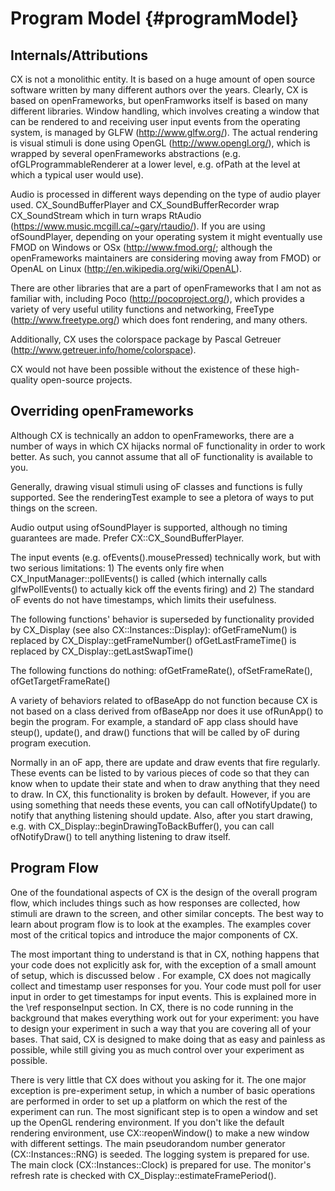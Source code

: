 Program Model {#programModel}
=============

Internals/Attributions
----------------------
CX is not a monolithic entity. It is based on a huge amount of open source software written by many different authors over the years. Clearly, CX is based on openFrameworks, but openFramworks itself is based on many different libraries. Window handling, which involves creating a window that can be rendered to and receiving user input events from the operating system, is managed by GLFW (http://www.glfw.org/). The actual rendering is visual stimuli is done using OpenGL (http://www.opengl.org/), which is wrapped by several openFrameworks abstractions (e.g. ofGLProgrammableRenderer at a lower level, e.g. ofPath at the level at which a typical user would use).

Audio is processed in different ways depending on the type of audio player used. CX_SoundBufferPlayer and CX_SoundBufferRecorder wrap CX_SoundStream which in turn wraps RtAudio (https://www.music.mcgill.ca/~gary/rtaudio/). If you are using ofSoundPlayer, depending on your operating system it might eventually use FMOD on Windows or OSx (http://www.fmod.org/; although the openFrameworks maintainers are considering moving away from FMOD) or OpenAL on Linux (http://en.wikipedia.org/wiki/OpenAL).

There are other libraries that are a part of openFrameworks that I am not as familiar with, including Poco (http://pocoproject.org/), which provides a variety of very useful utility functions and networking, FreeType (http://www.freetype.org/) which does font rendering, and many others.

Additionally, CX uses the colorspace package by Pascal Getreuer (http://www.getreuer.info/home/colorspace).

CX would not have been possible without the existence of these high-quality open-source projects.


Overriding openFrameworks
-------------------------
Although CX is technically an addon to openFrameworks, there are a number of ways in which CX hijacks normal oF functionality in order to work better. As such, you cannot assume that all oF functionality is available to you.

Generally, drawing visual stimuli using oF classes and functions is fully supported. See the renderingTest example to see a pletora of ways to put things on the screen.

Audio output using ofSoundPlayer is supported, although no timing guarantees are made. Prefer CX::CX_SoundBufferPlayer.

The input events (e.g. ofEvents().mousePressed) technically work, but with two serious limitations: 1) The events only fire when CX_InputManager::pollEvents() is called (which internally calls glfwPollEvents() to actually kick off the events firing) and 2) The standard oF events do not have timestamps, which limits their usefulness.

The following functions' behavior is superseded by functionality provided by CX_Display (see also CX::Instances::Display): 
ofGetFrameNum() is replaced by CX_Display::getFrameNumber()
ofGetLastFrameTime() is replaced by CX_Display::getLastSwapTime()

The following functions do nothing: ofGetFrameRate(), ofSetFrameRate(), ofGetTargetFrameRate()

A variety of behaviors related to ofBaseApp do not function because CX is not based on a class derived from ofBaseApp nor does it use ofRunApp() to begin the program. For example, a standard oF app class should have steup(), update(), and draw() functions that will be called by oF during program execution.

Normally in an oF app, there are update and draw events that fire regularly. These events can be listed to by various pieces of code so that they can know when to update their state and when to draw anything that they need to draw. In CX, this functionality is broken by default. However, if you are using something that needs these events, you can call ofNotifyUpdate() to notify that anything listening should update. Also, after you start drawing, e.g. with CX_Display::beginDrawingToBackBuffer(), you can call ofNotifyDraw() to tell anything listening to draw itself.



Program Flow
------------
One of the foundational aspects of CX is the design of the overall program flow, which includes things such as how responses are collected, how stimuli are drawn to the screen, and other similar concepts. The best way to learn about program flow is to look at the examples. The examples cover most of the critical topics and introduce the major components of CX.

The most important thing to understand is that in CX, nothing happens that your code does not explicitly ask for, with the exception of a small amount of setup, which is discussed below . For example, CX does not magically collect and timestamp user responses for you. Your code must poll for user input in order to get timestamps for input events. This is explained more in the \ref responseInput section. In CX, there is no code running in the background that makes everything work out for your experiment: you have to design your experiment in such a way that you are covering all of your bases. That said, CX is designed to make doing that as easy and painless as possible, while still giving you as much control over your experiment as possible.

There is very little that CX does without you asking for it. The one major exception is pre-experiment setup, in which a number of basic operations are performed in order to set up a platform on which the rest of the experiment can run. The most significant step is to open a window and set up the OpenGL rendering environment. If you don't like the default rendering environment, use CX::reopenWindow() to make a new window with different settings. The main pseudorandom number generator (CX::Instances::RNG) is seeded. The logging system is prepared for use. The main clock (CX::Instances::Clock) is prepared for use. The monitor's refresh rate is checked with CX_Display::estimateFramePeriod().



